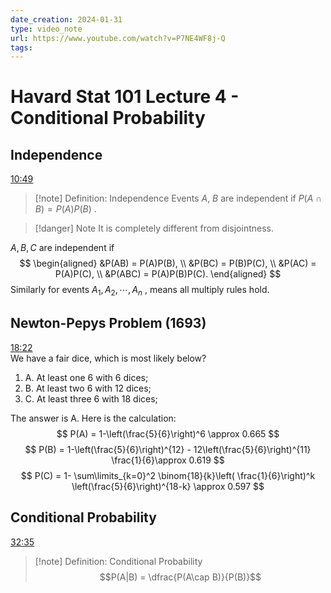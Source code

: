 ```yaml
---
date_creation: 2024-01-31
type: video_note
url: https://www.youtube.com/watch?v=P7NE4WF8j-Q
tags: 
---
```

# Havard Stat 101 Lecture 4 - Conditional Probability

## Independence
[10:49](https://www.youtube.com/watch?v=P7NE4WF8j-Q#t=649.6844439732971) 
>[!note] Definition: Independence
>Events $A$, $B$ are independent if $P(A\cap B) = P(A)P(B)$ .

>[!danger] Note
>It is completely different from disjointness.

$A,B,C$ are independent if
$$
\begin{aligned}
&P(AB) = P(A)P(B), \\
&P(BC) = P(B)P(C), \\
&P(AC) = P(A)P(C), \\
&P(ABC) = P(A)P(B)P(C).
\end{aligned}
$$
Similarly for events $A_1,A_2,\cdots,A_n$ , means all multiply rules hold.

## Newton-Pepys Problem (1693)
[18:22](https://www.youtube.com/watch?v=P7NE4WF8j-Q#t=1102.50909)  
We have a fair dice, which is most likely below?
1. A. At least one $6$ with $6$ dices;
2. B. At least two $6$ with $12$ dices;
3. C. At least three $6$ with $18$ dices;

The answer is A. Here is the calculation:
$$
P(A) = 1-\left(\frac{5}{6}\right)^6 \approx 0.665
$$
$$
P(B) = 1-\left(\frac{5}{6}\right)^{12} - 12\left(\frac{5}{6}\right)^{11} \frac{1}{6}\approx 0.619
$$
$$
P(C) = 1- \sum\limits_{k=0}^2 \binom{18}{k}\left( \frac{1}{6}\right)^k \left(\frac{5}{6}\right)^{18-k} \approx 0.597
$$

## Conditional Probability
[32:35](https://www.youtube.com/watch?v=P7NE4WF8j-Q#t=1955.8446588817444) 
>[!note] Definition: Conditional Probability
>$$P(A|B) = \dfrac{P(A\cap B)}{P(B)}$$

